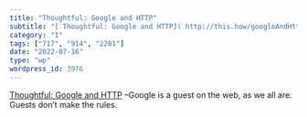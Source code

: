 ```yaml
---
title: "Thoughtful: Google and HTTP"
subtitle: "[ Thoughtful: Google and HTTP]( http://this.how/googleAndHttp/) –Google is a guest on the web, as we..."
category: "1"
tags: ["717", "914", "2201"]
date: "2022-07-16"
type: "wp"
wordpress_id: 3976
---
```

[ Thoughtful: Google and HTTP]( http://this.how/googleAndHttp/) –Google is a guest on the web, as we all are. Guests don’t make the rules.